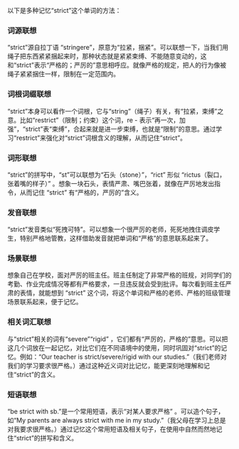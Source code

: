 以下是多种记忆“strict”这个单词的方法：

### 词源联想
“strict”源自拉丁语 “stringere”，原意为“拉紧，捆紧”。可以联想一下，当我们用绳子把东西紧紧捆起来时，那种状态就是紧紧束缚、不能随意变动的，这和“strict”表示“严格的；严厉的”意思相呼应。就像严格的规定，把人的行为像被绳子紧紧捆住一样，限制在一定范围内。

### 词根词缀联想
“strict”本身可以看作一个词根，它与“string”（绳子）有关，有“拉紧，束缚”之意。比如“restrict”（限制；约束）这个词，re - 表示“再一次，加强”，“strict”表“束缚”，合起来就是进一步束缚，也就是“限制”的意思。通过学习“restrict”来强化对“strict”词根含义的理解，从而记住“strict”。

### 词形联想
“strict”的拼写中，“st”可以联想为“石头（stone）”，“rict” 形似 “rictus（裂口，张着嘴的样子）” 。想象一块石头，表情严肃、嘴巴张着，就像在严厉地发出指令，从而记住 “strict” 有“严格的，严厉的”含义。

### 发音联想
“strict”发音类似“死拽可特”。可以想象一个很严厉的老师，死死地拽住调皮学生，特别严格地管教，这样借助发音就把单词和“严格”的意思联系起来了。

### 场景联想
想象自己在学校，面对严厉的班主任。班主任制定了非常严格的班规，对同学们的考勤、作业完成情况等都有严格要求，一旦违反就会受到批评。每次看到班主任严肃的表情，就能想到 “strict” 这个词，将这个单词和严格的老师、严格的班级管理场景联系起来，便于记忆。

### 相关词汇联想
与“strict”相关的词有“severe”“rigid” ，它们都有“严厉的，严格的”意思。可以把这几个词放在一起记忆，对比它们在不同语境中的使用，同时巩固对“strict”的记忆。例如：“Our teacher is strict/severe/rigid with our studies.”（我们老师对我们的学习要求很严格。）通过这种近义词对比记忆，能更深刻地理解和记住“strict”的含义。

### 短语联想
“be strict with sb.”是一个常用短语，表示“对某人要求严格” 。可以造个句子，如“My parents are always strict with me in my study.”（我父母在学习上总是对我要求很严格。）通过记忆这个常用短语及相关句子，在使用中自然而然地记住“strict”的拼写和含义。 